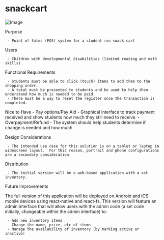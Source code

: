 # snackcart

  ![Image](https://repository-images.githubusercontent.com/190465745/13eb3200-9431-11e9-8e36-acca721e66e0 "snackcart")
  
Purpose

     - Point of Sales (POS) system for a student run snack cart   

Users 

     - Children with developmental disabilities (limited reading and math skills)

Functional Requirements

     - Students must be able to click (touch) items to add them to the shopping order.  
     - A total must be presented to students and be used to help them understand how much is needed to be paid.  
     - There must be a way to reset the register once the transaction is completed. 

Nice to Have
     - Pay options/Pay Aid - Graphical interface to track payment received and show students how much they still need to receive.
     - Overpayment/Refund - The system should help students determine if change is needed and how much.  

Design Considerations

     - The intended use case for this solution is on a tablet or laptop in widescreen layout.  For this reason, portrait and phone configurations are a secondary consideration.

Distribution

     - The initial version will be a web-based application with a set inventory.  

Future Improvements

The full version of this application will be deployed on Android and iOS mobile devices using react-native and react-fs.  This version will feature an admin interface that will allow users with the admin code (a set code initially, changeable within the admin interface) to:

     - Add new inventory items
     - Change the name, price, etc of items
     - Manage the availability of inventory (by marking active or inactive)
